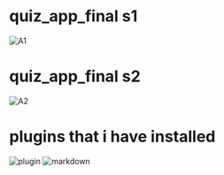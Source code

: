 # quiz_app_final s1
![A1](https://user-images.githubusercontent.com/80028962/115522904-f5148b80-a2a5-11eb-8146-a2c86fda60c9.PNG)
# quiz_app_final s2
![A2](https://user-images.githubusercontent.com/80028962/115522915-f776e580-a2a5-11eb-9640-d26cc6b276e5.PNG)
# plugins that i have installed
![plugin](https://user-images.githubusercontent.com/80028962/115529457-5ccdd500-a2ac-11eb-96f8-232087a4b3aa.PNG)
![markdown](https://user-images.githubusercontent.com/80028962/115529477-60615c00-a2ac-11eb-9645-9a34eff59b42.PNG)






